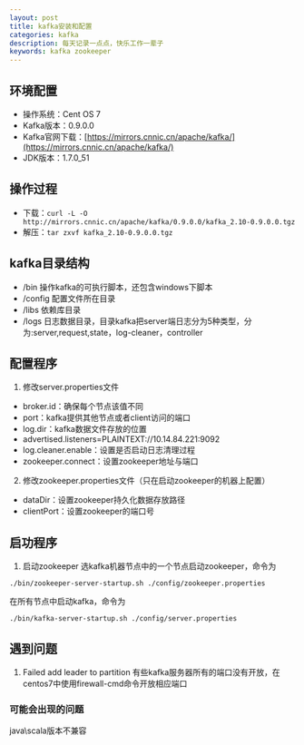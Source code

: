 ```yaml
---
layout: post
title: kafka安装和配置
categories: kafka
description: 每天记录一点点，快乐工作一辈子
keywords: kafka zookeeper
---
```


## 环境配置

+ 操作系统：Cent OS 7 
+ Kafka版本：0.9.0.0 
+ Kafka官网下载：[https://mirrors.cnnic.cn/apache/kafka/](https://mirrors.cnnic.cn/apache/kafka/)  
+ JDK版本：1.7.0_51

## 操作过程

+ 下载：`curl -L -O http://mirrors.cnnic.cn/apache/kafka/0.9.0.0/kafka_2.10-0.9.0.0.tgz ` 
+ 解压：`tar zxvf kafka_2.10-0.9.0.0.tgz ` 

## kafka目录结构

+ /bin 操作kafka的可执行脚本，还包含windows下脚本 
+ /config 配置文件所在目录 
+ /libs 依赖库目录 
+ /logs 日志数据目录，目录kafka把server端日志分为5种类型，分为:server,request,state，log-cleaner，controller 

## 配置程序

1. 修改server.properties文件 

+ broker.id：确保每个节点该值不同 
+ port：kafka提供其他节点或者client访问的端口 
+ log.dir：kafka数据文件存放的位置 
+ advertised.listeners=PLAINTEXT://10.14.84.221:9092 
+ log.cleaner.enable：设置是否启动日志清理过程 
+ zookeeper.connect：设置zookeeper地址与端口 

2. 修改zookeeper.properties文件（只在启动zookeeper的机器上配置） 

+ dataDir：设置zookeeper持久化数据存放路径 
+ clientPort：设置zookeeper的端口号 

## 启功程序 

1. 启动zookeeper 
选kafka机器节点中的一个节点启动zookeeper，命令为 
```
./bin/zookeeper‐server‐startup.sh ./config/zookeeper.properties
```
在所有节点中启动kafka，命令为 
```
./bin/kafka‐server‐startup.sh ./config/server.properties
```

## 遇到问题

1. Failed add leader to partition
有些kafka服务器所有的端口没有开放，在centos7中使用firewall-cmd命令开放相应端口
  

### 可能会出现的问题

java\scala版本不兼容 